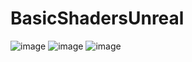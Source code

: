 # BasicShadersUnreal


![image](https://user-images.githubusercontent.com/31730144/159880998-6de3b9d4-c04d-465b-b9d2-92ac70caeb9b.png)
![image](https://user-images.githubusercontent.com/31730144/160088244-0cb362c0-948e-477f-8c48-a8575659104a.png)
![image](https://user-images.githubusercontent.com/31730144/160088183-d198634f-3592-4375-8329-7f03609abe9c.png)
